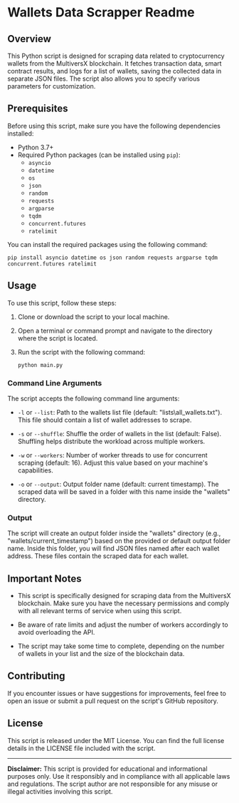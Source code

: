 # Wallets Data Scrapper Readme

## Overview

This Python script is designed for scraping data related to cryptocurrency wallets from the MultiversX blockchain. It fetches transaction data, smart contract results, and logs for a list of wallets, saving the collected data in separate JSON files. The script also allows you to specify various parameters for customization.

## Prerequisites

Before using this script, make sure you have the following dependencies installed:

- Python 3.7+
- Required Python packages (can be installed using `pip`):
  - `asyncio`
  - `datetime`
  - `os`
  - `json`
  - `random`
  - `requests`
  - `argparse`
  - `tqdm`
  - `concurrent.futures`
  - `ratelimit`

You can install the required packages using the following command:

```
pip install asyncio datetime os json random requests argparse tqdm concurrent.futures ratelimit
```

## Usage

To use this script, follow these steps:

1. Clone or download the script to your local machine.

2. Open a terminal or command prompt and navigate to the directory where the script is located.

3. Run the script with the following command:

   ```
   python main.py
   ```

### Command Line Arguments

The script accepts the following command line arguments:

- `-l` or `--list`: Path to the wallets list file (default: "lists\all_wallets.txt"). This file should contain a list of wallet addresses to scrape.

- `-s` or `--shuffle`: Shuffle the order of wallets in the list (default: False). Shuffling helps distribute the workload across multiple workers.

- `-w` or `--workers`: Number of worker threads to use for concurrent scraping (default: 16). Adjust this value based on your machine's capabilities.

- `-o` or `--output`: Output folder name (default: current timestamp). The scraped data will be saved in a folder with this name inside the "wallets" directory.

### Output

The script will create an output folder inside the "wallets" directory (e.g., "wallets/current_timestamp") based on the provided or default output folder name. Inside this folder, you will find JSON files named after each wallet address. These files contain the scraped data for each wallet.

## Important Notes

- This script is specifically designed for scraping data from the MultiversX blockchain. Make sure you have the necessary permissions and comply with all relevant terms of service when using this script.

- Be aware of rate limits and adjust the number of workers accordingly to avoid overloading the API.

- The script may take some time to complete, depending on the number of wallets in your list and the size of the blockchain data.

## Contributing

If you encounter issues or have suggestions for improvements, feel free to open an issue or submit a pull request on the script's GitHub repository.

## License

This script is released under the MIT License. You can find the full license details in the LICENSE file included with the script.

---

**Disclaimer:** This script is provided for educational and informational purposes only. Use it responsibly and in compliance with all applicable laws and regulations. The script author are not responsible for any misuse or illegal activities involving this script.
